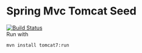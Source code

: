 # Spring Mvc Tomcat Seed
[![Build Status](https://travis-ci.org/Lorac/spring-mvc-tomcat-seed.svg?branch=master)](https://travis-ci.org/Lorac/spring-mvc-tomcat-seed)   
Run with 
```
mvn install tomcat7:run
```
